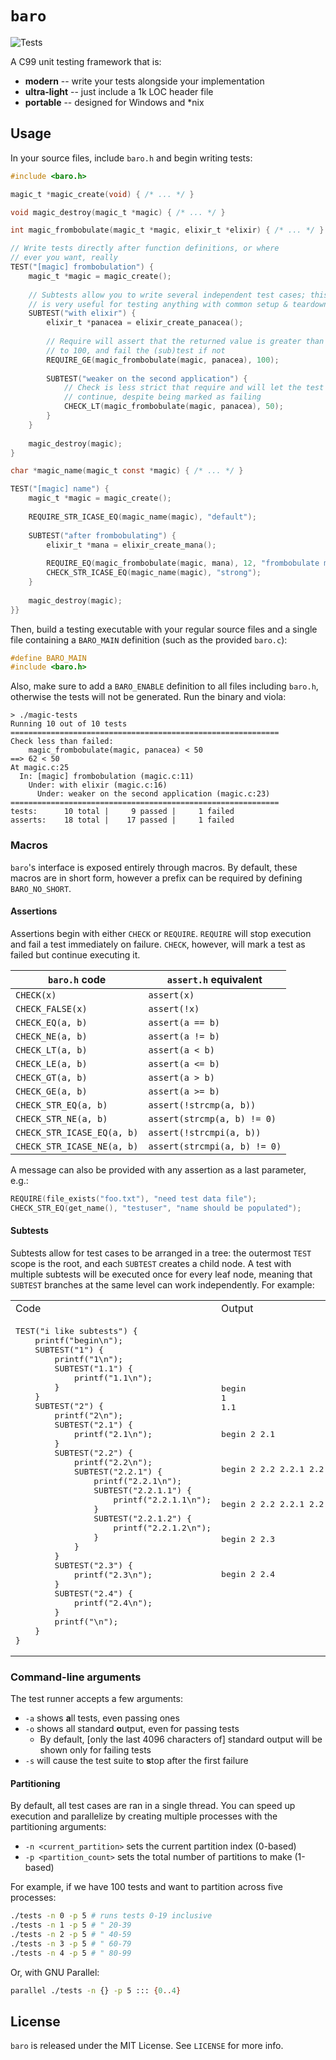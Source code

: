 # `baro`

![Tests](https://github.com/branw/baro/workflows/CMake/badge.svg)

A C99 unit testing framework that is:

- **modern** -- write your tests alongside your implementation
- **ultra-light** -- just include a 1k LOC header file
- **portable** -- designed for Windows and *nix

## Usage

In your source files, include `baro.h` and begin writing tests:

```c
#include <baro.h>

magic_t *magic_create(void) { /* ... */ }

void magic_destroy(magic_t *magic) { /* ... */ }

int magic_frombobulate(magic_t *magic, elixir_t *elixir) { /* ... */ }

// Write tests directly after function definitions, or where
// ever you want, really
TEST("[magic] frombobulation") {
    magic_t *magic = magic_create();
  
    // Subtests allow you to write several independent test cases; this
    // is very useful for testing anything with common setup & teardown
    SUBTEST("with elixir") {
        elixir_t *panacea = elixir_create_panacea();
          
        // Require will assert that the returned value is greater than or equal
        // to 100, and fail the (sub)test if not
        REQUIRE_GE(magic_frombobulate(magic, panacea), 100);
        
        SUBTEST("weaker on the second application") {
            // Check is less strict that require and will let the test case
            // continue, despite being marked as failing
            CHECK_LT(magic_frombobulate(magic, panacea), 50);
        }
    }
    
    magic_destroy(magic);
}

char *magic_name(magic_t const *magic) { /* ... */ }

TEST("[magic] name") {
    magic_t *magic = magic_create();
    
    REQUIRE_STR_ICASE_EQ(magic_name(magic), "default");
    
    SUBTEST("after frombobulating") {
        elixir_t *mana = elixir_create_mana();
        
        REQUIRE_EQ(magic_frombobulate(magic, mana), 12, "frombobulate must be 12");
        CHECK_STR_ICASE_EQ(magic_name(magic), "strong");
    }
    
    magic_destroy(magic);
}}
```

Then, build a testing executable with your regular source files and a single
file containing a `BARO_MAIN` definition (such as the provided `baro.c`):

```c
#define BARO_MAIN
#include <baro.h>
```

Also, make sure to add a `BARO_ENABLE` definition to all files including
`baro.h`, otherwise the tests will not be generated. Run the binary and viola:

```plain
> ./magic-tests
Running 10 out of 10 tests
============================================================
Check less than failed:
    magic_frombobulate(magic, panacea) < 50
==> 62 < 50
At magic.c:25
  In: [magic] frombobulation (magic.c:11)
    Under: with elixir (magic.c:16)
      Under: weaker on the second application (magic.c:23)
============================================================
tests:      10 total |     9 passed |     1 failed
asserts:    18 total |    17 passed |     1 failed
```

### Macros

`baro`'s interface is exposed entirely through macros. By default, these macros
are in short form, however a prefix can be required by defining
`BARO_NO_SHORT`.

#### Assertions

Assertions begin with either `CHECK` or `REQUIRE`. `REQUIRE` will stop
execution and fail a test immediately on failure. `CHECK`, however, will
mark a test as failed but continue executing it.

|`baro.h` code|`assert.h` equivalent|
|----|----------|
|`CHECK(x)`|`assert(x)`|
|`CHECK_FALSE(x)`|`assert(!x)`|
|`CHECK_EQ(a, b)`|`assert(a == b)`|
|`CHECK_NE(a, b)`|`assert(a != b)`|
|`CHECK_LT(a, b)`|`assert(a < b)`|
|`CHECK_LE(a, b)`|`assert(a <= b)`|
|`CHECK_GT(a, b)`|`assert(a > b)`|
|`CHECK_GE(a, b)`|`assert(a >= b)`|
|`CHECK_STR_EQ(a, b)`|`assert(!strcmp(a, b))`|
|`CHECK_STR_NE(a, b)`|`assert(strcmp(a, b) != 0)`|
|`CHECK_STR_ICASE_EQ(a, b)`|`assert(!strcmpi(a, b))`|
|`CHECK_STR_ICASE_NE(a, b)`|`assert(strcmpi(a, b) != 0)`|

A message can also be provided with any assertion as a last parameter, e.g.:
```c
REQUIRE(file_exists("foo.txt"), "need test data file");
CHECK_STR_EQ(get_name(), "testuser", "name should be populated");
```

#### Subtests

Subtests allow for test cases to be arranged in a tree: the outermost `TEST`
scope is the root, and each `SUBTEST` creates a child node. A test with
multiple subtests will be executed once for every leaf node, meaning that
`SUBTEST` branches at the same level can work independently. For example:

<table><tr>
<td>Code</td>
<td>Output</td>
</tr><tr>
<td><pre>TEST("i like subtests") {
    printf("begin\n");
    SUBTEST("1") {
        printf("1\n");
        SUBTEST("1.1") {
            printf("1.1\n");
        }
    }
    SUBTEST("2") {
        printf("2\n");
        SUBTEST("2.1") {
            printf("2.1\n");
        }
        SUBTEST("2.2") {
            printf("2.2\n");
            SUBTEST("2.2.1") {
                printf("2.2.1\n");
                SUBTEST("2.2.1.1") {
                    printf("2.2.1.1\n");
                }
                SUBTEST("2.2.1.2") {
                    printf("2.2.1.2\n");
                }
            }
        }
        SUBTEST("2.3") {
            printf("2.3\n");
        }
        SUBTEST("2.4") {
            printf("2.4\n");
        }
        printf("\n");
    }
}</pre></td>
<td><pre>begin
1
1.1

begin
2
2.1

begin
2
2.2
2.2.1
2.2.1.1

begin
2
2.2
2.2.1
2.2.1.2

begin
2
2.3

begin
2
2.4</pre></td>
</tr></table>

### Command-line arguments

The test runner accepts a few arguments:

- `-a` shows **a**ll tests, even passing ones
- `-o` shows all standard **o**utput, even for passing tests
  - By default, [only the last 4096 characters of] standard output will be
    shown only for failing tests
- `-s` will cause the test suite to **s**top after the first failure

#### Partitioning

By default, all test cases are ran in a single thread. You can speed up
execution and parallelize by creating multiple processes with the partitioning
arguments:

- `-n <current_partition>` sets the current partition index (0-based)
- `-p <partition_count>` sets the total number of partitions to make (1-based)

For example, if we have 100 tests and want to partition across five processes:
```bash
./tests -n 0 -p 5 # runs tests 0-19 inclusive 
./tests -n 1 -p 5 # " 20-39
./tests -n 2 -p 5 # " 40-59
./tests -n 3 -p 5 # " 60-79
./tests -n 4 -p 5 # " 80-99
```

Or, with GNU Parallel:

```bash
parallel ./tests -n {} -p 5 ::: {0..4}
```

## License

`baro` is released under the MIT License. See `LICENSE` for more info.
